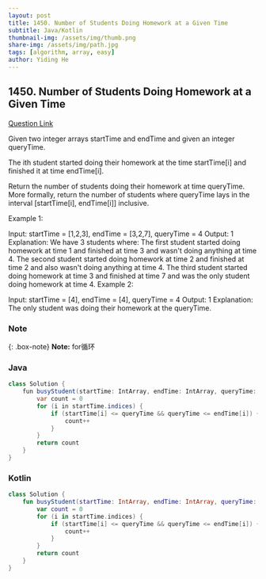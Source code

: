 ```yaml
---
layout: post
title: 1450. Number of Students Doing Homework at a Given Time
subtitle: Java/Kotlin
thumbnail-img: /assets/img/thumb.png
share-img: /assets/img/path.jpg
tags: [algorithm, array, easy]
author: Yiding He
---
```


## 1450. Number of Students Doing Homework at a Given Time

[Question Link](https://leetcode.cn/problems/number-of-students-doing-homework-at-a-given-time/description/)

Given two integer arrays startTime and endTime and given an integer queryTime.

The ith student started doing their homework at the time startTime[i] and finished it at time endTime[i].

Return the number of students doing their homework at time queryTime. More formally, return the number of students where queryTime lays in the interval [startTime[i], endTime[i]] inclusive.

 

Example 1:

Input: startTime = [1,2,3], endTime = [3,2,7], queryTime = 4
Output: 1
Explanation: We have 3 students where:
The first student started doing homework at time 1 and finished at time 3 and wasn't doing anything at time 4.
The second student started doing homework at time 2 and finished at time 2 and also wasn't doing anything at time 4.
The third student started doing homework at time 3 and finished at time 7 and was the only student doing homework at time 4.
Example 2:

Input: startTime = [4], endTime = [4], queryTime = 4
Output: 1
Explanation: The only student was doing their homework at the queryTime.

### Note

{: .box-note}
**Note:** for循环


### Java

```java
class Solution {
    fun busyStudent(startTime: IntArray, endTime: IntArray, queryTime: Int): Int {
        var count = 0
        for (i in startTime.indices) {
            if (startTime[i] <= queryTime && queryTime <= endTime[i]) {
                count++
            }
        }
        return count
    }
}
```

### Kotlin

```kotlin
class Solution {
    fun busyStudent(startTime: IntArray, endTime: IntArray, queryTime: Int): Int {
        var count = 0
        for (i in startTime.indices) {
            if (startTime[i] <= queryTime && queryTime <= endTime[i]) {
                count++
            }
        }
        return count
    }
}
```
